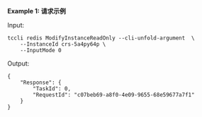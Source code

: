 **Example 1: 请求示例**



Input: 

```
tccli redis ModifyInstanceReadOnly --cli-unfold-argument  \
    --InstanceId crs-5a4py64p \
    --InputMode 0
```

Output: 
```
{
    "Response": {
        "TaskId": 0,
        "RequestId": "c07beb69-a8f0-4e09-9655-68e59677a7f1"
    }
}
```

